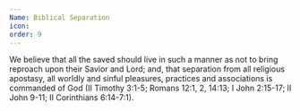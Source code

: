 ```yaml
---
Name: Biblical Separation
icon:
order: 9
---
```



We believe that all the saved should live in such a manner as not to bring reproach upon their Savior and Lord; and, that separation from all religious apostasy, all worldly and sinful pleasures, practices and associations is commanded of God (II Timothy 3:1-5; Romans 12:1, 2, 14:13; I John 2:15-17; II John 9-11; II Corinthians 6:14-7:1).